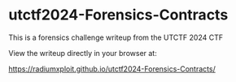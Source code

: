 # utctf2024-Forensics-Contracts
This is a forensics challenge writeup from the UTCTF 2024 CTF

View the writeup directly in your browser at:

https://radiumxploit.github.io/utctf2024-Forensics-Contracts/

